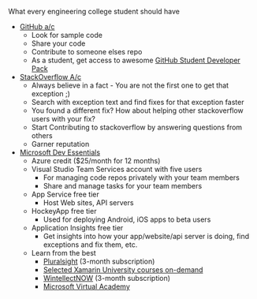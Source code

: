 What every engineering college student should have
- [GitHub a/c](http://www.github.com)
    - Look for sample code 
    - Share your code 
    - Contribute to someone elses repo
    - As a student, get access to awesome [GitHub Student Developer Pack](https://education.github.com/pack)
- [StackOverflow A/c](http://www.stackoverflow.com)
    - Always believe in a fact - You are not the first one to get that exception ;) 
    - Search with exception text and find fixes for that exception faster
    - You found a different fix? How about helping other stackoverflow users with your fix? 
    - Start Contributing to stackoverflow by answering questions from others
    - Garner reputation
- [Microsoft Dev Essentials](https://www.visualstudio.com/dev-essentials/)
    - Azure credit ($25/month for 12 months)
    - Visual Studio Team Services account with five users
        - For managing code repos privately with your team members
        - Share and manage tasks for your team members
    - App Service free tier
        - Host Web sites, API servers
    - HockeyApp free tier
        - Used for deploying Android, iOS apps to beta users
    - Application Insights free tier
        - Get insights into how your app/website/api server is doing, find exceptions and fix them, etc.
    - Learn from the best
        - [Pluralsight](http://pluralsight.com/) (3-month subscription)
        - [Selected Xamarin University courses on-demand](https://blog.xamarin.com/microsoft-vs-dev-essentials-xamarin-university/)
        - [WintellectNOW](http://WintellectNOW.com)  (3-month subscription)
        - [Microsoft Virtual Academy](https://mva.microsoft.com/) 

        